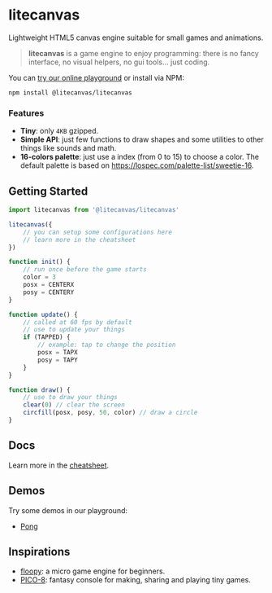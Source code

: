 # litecanvas

Lightweight HTML5 canvas engine suitable for small games and animations.

> **litecanvas** is a game engine to enjoy programming: there is no fancy interface, no visual helpers, no gui tools... just coding.

You can [try our online playground](https://litecanvas.github.io) or install via NPM:

```
npm install @litecanvas/litecanvas
```

### Features

-   **Tiny**: only `4KB` gzipped.
-   **Simple API**: just few functions to draw shapes and some utilities to other things like sounds and math.
-   **16-colors palette**: just use a index (from 0 to 15) to choose a color. The default palette is based on https://lospec.com/palette-list/sweetie-16.

## Getting Started

```js
import litecanvas from '@litecanvas/litecanvas'

litecanvas({
    // you can setup some configurations here
    // learn more in the cheatsheet
})

function init() {
    // run once before the game starts
    color = 3
    posx = CENTERX
    posy = CENTERY
}

function update() {
    // called at 60 fps by default
    // use to update your things
    if (TAPPED) {
        // example: tap to change the position
        posx = TAPX
        posy = TAPY
    }
}

function draw() {
    // use to draw your things
    clear(0) // clear the screen
    circfill(posx, posy, 50, color) // draw a circle
}
```

## Docs

Learn more in the [cheatsheet](https://litecanvas.github.io/cheatsheet.html).

## Demos

Try some demos in our playground:

-   [Pong](https://litecanvas.github.io?c=xxxxxxxxxxxxxxxxxxxxxxxx)

## Inspirations

-   [floopy](https://github.com/lpagg/floppy): a micro game engine for beginners.
-   [PICO-8](https://www.lexaloffle.com/pico-8.php): fantasy console for making, sharing and playing tiny games.
